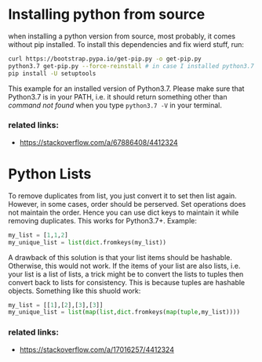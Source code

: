 # Installing python from source
when installing a python version from source, most probably, it comes without pip installed. To install this dependencies and fix wierd stuff, run:

```bash
curl https://bootstrap.pypa.io/get-pip.py -o get-pip.py
python3.7 get-pip.py --force-reinstall # in case I installed python3.7 and put it in PATH
pip install -U setuptools
```
This example for an installed version of Python3.7. Please make sure that Python3.7 is in your PATH, i.e. it should return something other than _command not found_ when you type `python3.7 -V` in your terminal.

### related links:
- https://stackoverflow.com/a/67886408/4412324

# Python Lists

To remove duplicates from list, you just convert it to set then list again. However, in some cases, order should be perserved. Set operations does not maintain the order. Hence you can use dict keys to maintain it while removing duplicates. This works for Python3.7+. Example:
```python
my_list = [1,1,2]
my_unique_list = list(dict.fromkeys(my_list))
```
A drawback of this solution is that your list items should be hashable. Otherwise, this would not work. If the items of your list are also lists, i.e. your list is a list of lists, a trick might be to convert the lists to tuples then convert back to lists for consistency. This is because tuples are hashable objects. Something like this shuold work:

```python
my_list = [[1],[2],[3],[3]]
my_unique_list = list(map(list,dict.fromkeys(map(tuple,my_list))))
```

### related links:
- https://stackoverflow.com/a/17016257/4412324
